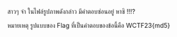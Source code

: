 สาวๆ จ๋า ในไฟล์รูปภาพดังกล่าว มีคำตอบซ่อนอยู่ หาซิ !!!? 

หมายเหตุ รูปแบบของ Flag ที่เป็นคำตอบของข้อนี้คือ WCTF23{md5}
